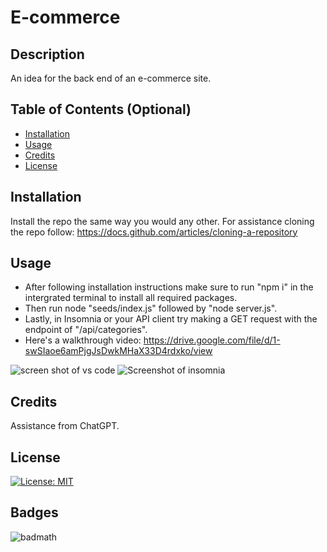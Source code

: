 

# E-commerce

## Description

An idea for the back end of an e-commerce site. 

## Table of Contents (Optional)

- [Installation](#installation)
- [Usage](#usage)
- [Credits](#credits)
- [License](#license)

## Installation

Install the repo the same way you would any other.
For assistance cloning the repo follow: https://docs.github.com/articles/cloning-a-repository

## Usage
- After following installation instructions make sure to run "npm i" in the intergrated terminal to install all required packages. 
- Then run node "seeds/index.js" followed by "node server.js".
- Lastly, in Insomnia or your API client try making a GET request with the endpoint of "/api/categories".
- Here's a walkthrough video: https://drive.google.com/file/d/1-swSIaoe6amPjgJsDwkMHaX33D4rdxko/view

![screen shot of vs code](<Screenshot 2024-05-27 at 9.59.44 AM.png>)
![Screenshot of insomnia](<Screenshot 2024-05-27 at 9.57.32 AM.png>)
## Credits

Assistance from ChatGPT.

## License

[![License: MIT](https://img.shields.io/badge/License-MIT-yellow.svg)](https://opensource.org/licenses/MIT)

## Badges

![badmath](https://img.shields.io/github/languages/top/lernantino/badmath)

